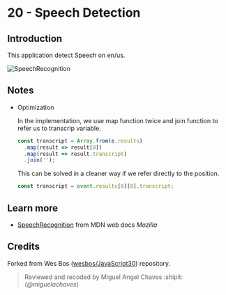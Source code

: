 # 20 - Speech Detection
## Introduction
This application detect Speech on en/us.

![SpeechRecognition](https://res.cloudinary.com/saaec/image/upload/v1611810437/speech_t3vl0i.jpg)

## Notes
* Optimization

    In the implementation, we use map function twice and join function to refer us to transcrip variable.

    ```javascript
    const transcript = Array.from(e.results)
      .map(result => result[0])
      .map(result => result.transcript)
      .join('');
    ```
    This can be solved in a cleaner way if we refer directly to the position.

    ```javascript
    const transcript = event.results[0][0].transcript;
    ```

## Learn more
* [SpeechRecognition](https://developer.mozilla.org/en-US/docs/Web/API/SpeechRecognition) from MDN web docs *Mozilla*

## Credits
Forked from Wes Bos ([wesbos/JavaScript30](https://github.com/wesbos/JavaScript30)) repository.
> Reviewed and recoded by Miguel Angel Chaves :shipit: (*@miguelachaves*)